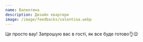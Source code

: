 ```yaml
---
name: Валентина  
description: Дизайн квартири 
image: /image/feedbacks/valentina.webp
---
```


Це просто вау! Запрошую вас в гості, як все буде готово👌😉
